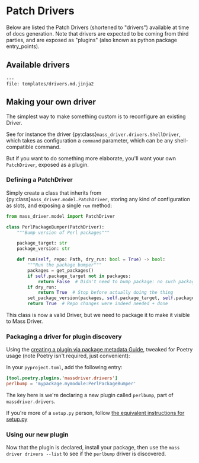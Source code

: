 # Patch Drivers

Below are listed the Patch Drivers (shortened to "drivers") available at time of
docs generation. Note that drivers are expected to be coming from third parties,
and are exposed as "plugins" (also known as python package entry_points).

## Available drivers

```{jinja} drivers
---
file: templates/drivers.md.jinja2
```


## Making your own driver

The simplest way to make something custom is to reconfigure an existing Driver.

See for instance the driver {py:class}`mass_driver.drivers.ShellDriver`, which
takes as configuration a `command` parameter, which can be any shell-compatible
command.

But if you want to do something more elaborate, you'll want your own
`PatchDriver`, exposed as a plugin.

### Defining a PatchDriver

Simply create a class that inherits from
{py:class}`mass_driver.model.PatchDriver`, storing any kind of configuration as
slots, and exposing a single `run` method:

```python
from mass_driver.model import PatchDriver

class PerlPackageBumper(PatchDriver):
    """Bump version of Perl packages"""

    package_target: str
    package_version: str

    def run(self, repo: Path, dry_run: bool = True) -> bool:
        """Run the package bumper"""
        packages = get_packages()
        if self.package_target not in packages:
            return False  # Didn't need to bump package: no such package present
        if dry_run:
            return True  # Stop before actually doing the thing
        set_package_version(packages, self.package_target, self.package_version)
        return True  # Repo changes were indeed needed + done
```

This class is now a valid Driver, but we need to package it to make it visible
to Mass Driver.

### Packaging a driver for plugin discovery

Using the [creating a plugin via package metadata
Guide](https://packaging.python.org/en/latest/guides/creating-and-discovering-plugins/#using-package-metadata),
tweaked for Poetry usage (note Poetry isn't required, just convenient):

In your `pyproject.toml`, add the following entry:

```toml
[tool.poetry.plugins.'massdriver.drivers']
perlbump = 'mypackage.mymodule:PerlPackageBumper'
```

The key here is we're declaring a new plugin called `perlbump`, part of
`massdriver.drivers`.

If you're more of a `setup.py` person, follow [the equivalent instructions for setup.py](https://github.com/python-poetry/poetry/issues/927#issuecomment-1232254538)

### Using our new plugin

Now that the plugin is declared, install your package, then use the `mass driver
drivers --list` to see if the `perlbump` driver is discovered.
